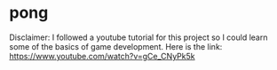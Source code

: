 # pong

Disclaimer: I followed a youtube tutorial for this project so I could
learn some of the basics of game development.
Here is the link: https://www.youtube.com/watch?v=gCe_CNyPk5k
